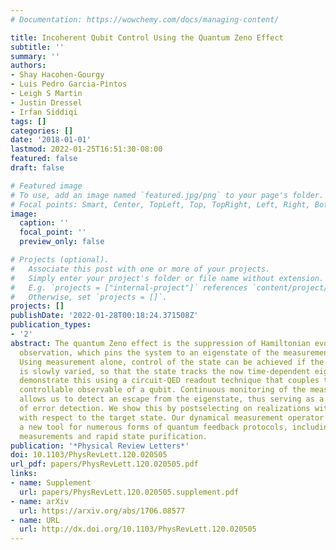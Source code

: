 ```yaml
---
# Documentation: https://wowchemy.com/docs/managing-content/

title: Incoherent Qubit Control Using the Quantum Zeno Effect
subtitle: ''
summary: ''
authors:
- Shay Hacohen-Gourgy
- Luis Pedro Garcia-Pintos
- Leigh S Martin
- Justin Dressel
- Irfan Siddiqi
tags: []
categories: []
date: '2018-01-01'
lastmod: 2022-01-25T16:51:30-08:00
featured: false
draft: false

# Featured image
# To use, add an image named `featured.jpg/png` to your page's folder.
# Focal points: Smart, Center, TopLeft, Top, TopRight, Left, Right, BottomLeft, Bottom, BottomRight.
image:
  caption: ''
  focal_point: ''
  preview_only: false

# Projects (optional).
#   Associate this post with one or more of your projects.
#   Simply enter your project's folder or file name without extension.
#   E.g. `projects = ["internal-project"]` references `content/project/deep-learning/index.md`.
#   Otherwise, set `projects = []`.
projects: []
publishDate: '2022-01-28T00:18:24.371508Z'
publication_types:
- '2'
abstract: The quantum Zeno effect is the suppression of Hamiltonian evolution by repeated
  observation, which pins the system to an eigenstate of the measurement observable.
  Using measurement alone, control of the state can be achieved if the observable
  is slowly varied, so that the state tracks the now time-dependent eigenstate. We
  demonstrate this using a circuit-QED readout technique that couples to a dynamically
  controllable observable of a qubit. Continuous monitoring of the measurement record
  allows us to detect an escape from the eigenstate, thus serving as a built-in form
  of error detection. We show this by postselecting on realizations with high fidelity
  with respect to the target state. Our dynamical measurement operator technique offers
  a new tool for numerous forms of quantum feedback protocols, including adaptive
  measurements and rapid state purification.
publication: '*Physical Review Letters*'
doi: 10.1103/PhysRevLett.120.020505
url_pdf: papers/PhysRevLett.120.020505.pdf
links:
- name: Supplement
  url: papers/PhysRevLett.120.020505.supplement.pdf
- name: arXiv
  url: https://arxiv.org/abs/1706.08577
- name: URL
  url: http://dx.doi.org/10.1103/PhysRevLett.120.020505
---
```

